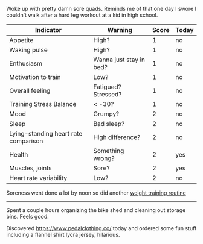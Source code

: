 
Woke up with pretty damn sore quads. Reminds me of that one day I swore I couldn't walk after a hard leg workout at a kid in high school. 

| Indicator                            | Warning                 | Score | Today |
| ------------------------------------ | ----------------------- | ----- | ----- |
| Appetite                             | High?                   | 1     | no    |
| Waking pulse                         | High?                   | 1     | no    |
| Enthusiasm                           | Wanna just stay in bed? | 1     | no    |
| Motivation to train                  | Low?                    | 1     | no    |
| Overall feeling                      | Fatigued? Stressed?     | 1     | no    |
| Training Stress Balance              | < -30?                  | 1     | no    |
| Mood                                 | Grumpy?                 | 2     | no    |
| Sleep                                | Bad sleep?              | 2     | no    |
| Lying-standing heart rate comparison | High difference?        | 2     | no    |
| Health                               | Something wrong?        | 2     | yes   |
| Muscles, joints                      | Sore?                   | 2     | yes   |
| Heart rate variability               | Low?                    | 2     | no    |
 Soreness went done a lot by noon so did another [weight training routine](../Cycling/Weight%20training%20routine.md)

----

Spent a couple hours organizing the bike shed and cleaning out storage bins. Feels good.

Discovered https://www.pedalclothing.co/ today and ordered some fun stuff including a flannel shirt lycra jersey, hilarious.